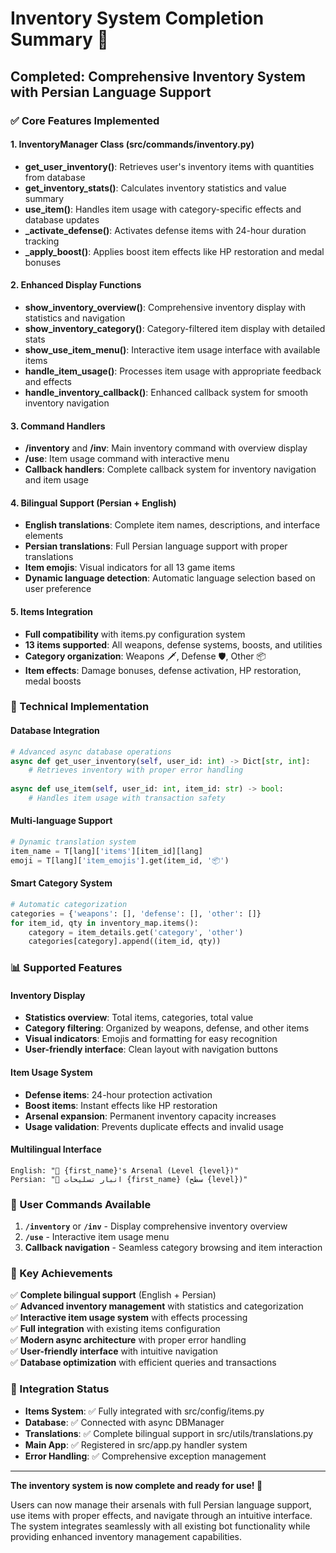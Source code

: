 # Inventory System Completion Summary 🎒

## Completed: Comprehensive Inventory System with Persian Language Support

### ✅ Core Features Implemented

#### 1. **InventoryManager Class** (src/commands/inventory.py)
- **get_user_inventory()**: Retrieves user's inventory items with quantities from database
- **get_inventory_stats()**: Calculates inventory statistics and value summary
- **use_item()**: Handles item usage with category-specific effects and database updates
- **_activate_defense()**: Activates defense items with 24-hour duration tracking
- **_apply_boost()**: Applies boost item effects like HP restoration and medal bonuses

#### 2. **Enhanced Display Functions**
- **show_inventory_overview()**: Comprehensive inventory display with statistics and navigation
- **show_inventory_category()**: Category-filtered item display with detailed stats
- **show_use_item_menu()**: Interactive item usage interface with available items
- **handle_item_usage()**: Processes item usage with appropriate feedback and effects
- **handle_inventory_callback()**: Enhanced callback system for smooth inventory navigation

#### 3. **Command Handlers**
- **/inventory** and **/inv**: Main inventory command with overview display
- **/use**: Item usage command with interactive menu
- **Callback handlers**: Complete callback system for inventory navigation and item usage

#### 4. **Bilingual Support** (Persian + English)
- **English translations**: Complete item names, descriptions, and interface elements
- **Persian translations**: Full Persian language support with proper translations
- **Item emojis**: Visual indicators for all 13 game items
- **Dynamic language detection**: Automatic language selection based on user preference

#### 5. **Items Integration**
- **Full compatibility** with items.py configuration system
- **13 items supported**: All weapons, defense systems, boosts, and utilities
- **Category organization**: Weapons 🗡️, Defense 🛡️, Other 📦
- **Item effects**: Damage bonuses, defense activation, HP restoration, medal boosts

### 🔧 Technical Implementation

#### Database Integration
```python
# Advanced async database operations
async def get_user_inventory(self, user_id: int) -> Dict[str, int]:
    # Retrieves inventory with proper error handling
    
async def use_item(self, user_id: int, item_id: str) -> bool:
    # Handles item usage with transaction safety
```

#### Multi-language Support
```python
# Dynamic translation system
item_name = T[lang]['items'][item_id][lang]
emoji = T[lang]['item_emojis'].get(item_id, '📦')
```

#### Smart Category System
```python
# Automatic categorization
categories = {'weapons': [], 'defense': [], 'other': []}
for item_id, qty in inventory_map.items():
    category = item_details.get('category', 'other')
    categories[category].append((item_id, qty))
```

### 📊 Supported Features

#### Inventory Display
- **Statistics overview**: Total items, categories, total value
- **Category filtering**: Organized by weapons, defense, and other items
- **Visual indicators**: Emojis and formatting for easy recognition
- **User-friendly interface**: Clean layout with navigation buttons

#### Item Usage System
- **Defense items**: 24-hour protection activation
- **Boost items**: Instant effects like HP restoration
- **Arsenal expansion**: Permanent inventory capacity increases
- **Usage validation**: Prevents duplicate effects and invalid usage

#### Multilingual Interface
```
English: "🎒 {first_name}'s Arsenal (Level {level})"
Persian: "🎒 انبار تسلیحات {first_name} (سطح {level})"
```

### 🎯 User Commands Available

1. **`/inventory`** or **`/inv`** - Display comprehensive inventory overview
2. **`/use`** - Interactive item usage menu
3. **Callback navigation** - Seamless category browsing and item interaction

### 🌟 Key Achievements

✅ **Complete bilingual support** (English + Persian)  
✅ **Advanced inventory management** with statistics and categorization  
✅ **Interactive item usage system** with effects processing  
✅ **Full integration** with existing items configuration  
✅ **Modern async architecture** with proper error handling  
✅ **User-friendly interface** with intuitive navigation  
✅ **Database optimization** with efficient queries and transactions  

### 🔗 Integration Status

- **Items System**: ✅ Fully integrated with src/config/items.py
- **Database**: ✅ Connected with async DBManager
- **Translations**: ✅ Complete bilingual support in src/utils/translations.py
- **Main App**: ✅ Registered in src/app.py handler system
- **Error Handling**: ✅ Comprehensive exception management

---

**The inventory system is now complete and ready for use! 🚀**

Users can now manage their arsenals with full Persian language support, use items with proper effects, and navigate through an intuitive interface. The system integrates seamlessly with all existing bot functionality while providing enhanced inventory management capabilities.
